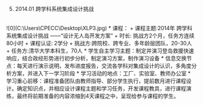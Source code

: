  5. 2014.01 跨学科系统集成设计挑战
 <br>
 ![0](C:\Users\CPECC\Desktop\XLP3.jpg)
    * 课程：
        + 课程主题:2014年 跨学科系统集成设计挑战 ——“设计无人岛开发方案”
        + 时长:	挑战方2个月，任务方连续80小时
        + 课程认证:	2学分
        + 挑战方:跨院校、跨专业、多年龄层团队，20-30人
        + 任务方:清华大学本科生，70人
    * 学生自主学习主题：制定并演习登岛救援快速响应，结合政经形势进行初步分析，制定演习方案，制作演习设备
    * 信息交换节点：每天进行演示说明，发布进度报告，交流各学科对集成设计的认识，多角度分析方案，并进入下一学习阶段
    * 学习活动的地点：工厂、实验室、教师办公室
    * 学习重心前移：课程准备团队由教师指导、部分学生执行，提前数月进行课程设计。确定知识点，并相应设计课程主题和学习任务，开发课程教具，进行课程演练，最终将前期准备的内容浓缩到4天课程之中，呈现给参与课程的学生。
